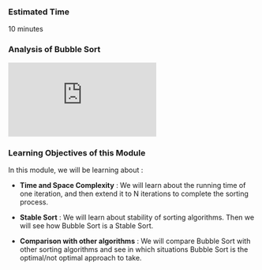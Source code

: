 ### Estimated Time
10 minutes

### Analysis of Bubble Sort
<iframe src="https://www.youtube.com/embed/4E6CIJgl42I" frameborder="0" allow="autoplay; encrypted-media" allowfullscreen></iframe>

### Learning Objectives of this Module
In this module, we will be learning about :

- **Time and Space Complexity** : We will learn about the running time of one iteration, and then extend it to N iterations to complete the sorting process.

- **Stable Sort** : We will learn about stability of sorting algorithms. Then we will see how Bubble Sort is a Stable Sort.

- **Comparison with other algorithms** : We will compare Bubble Sort with other sorting algorithms and see in which situations Bubble Sort is the optimal/not optimal approach to take.

